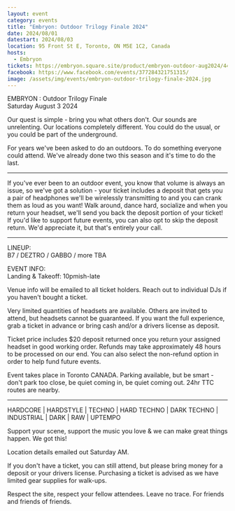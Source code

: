 ```yaml
---
layout: event
category: events
title: "Embryon: Outdoor Trilogy Finale 2024"
date: 2024/08/01
datestart: 2024/08/03
location: 95 Front St E, Toronto, ON M5E 1C2, Canada
hosts:
  - Embryon
tickets: https://embryon.square.site/product/embryon-outdoor-aug2024/44
facebook: https://www.facebook.com/events/377284321751315/
image: /assets/img/events/embryon-outdoor-trilogy-finale-2024.jpg
---
```


EMBRYON : Outdoor Trilogy Finale  
Saturday August 3 2024

  

Our quest is simple - bring you what others don't. Our sounds are unrelenting. Our locations completely different. You could do the usual, or you could be part of the underground.

For years we've been asked to do an outdoors. To do something everyone could attend. We've already done two this season and it's time to do the last.

---

If you've ever been to an outdoor event, you know that volume is always an issue, so we've got a solution - your ticket includes a deposit that gets you a pair of headphones we'll be wirelessly transmitting to and you can crank them as loud as you want! Walk around, dance hard, socialize and when you return your headset, we'll send you back the deposit portion of your ticket! If you'd like to support future events, you can also opt to skip the deposit return. We'd appreciate it, but that's entirely your call.

---

LINEUP:  
B7 / DEZTRO / GABBO / more TBA

EVENT INFO:  
Landing & Takeoff: 10pmish-late

Venue info will be emailed to all ticket holders. Reach out to individual DJs if you haven't bought a ticket.

Very limited quantities of headsets are available. Others are invited to attend, but headsets cannot be guaranteed. If you want the full experience, grab a ticket in advance or bring cash and/or a drivers license as deposit.

Ticket price includes $20 deposit returned once you return your assigned headset in good working order. Refunds may take approximately 48 hours to be processed on our end. You can also select the non-refund option in order to help fund future events.

Event takes place in Toronto CANADA. Parking available, but be smart - don't park too close, be quiet coming in, be quiet coming out. 24hr TTC routes are nearby.

---

HARDCORE | HARDSTYLE | TECHNO | HARD TECHNO | DARK TECHNO | INDUSTRIAL | DARK | RAW | UPTEMPO

Support your scene, support the music you love & we can make great things happen. We got this!

Location details emailed out Saturday AM.

If you don't have a ticket, you can still attend, but please bring money for a deposit or your drivers license. Purchasing a ticket is advised as we have limited gear supplies for walk-ups.

Respect the site, respect your fellow attendees. Leave no trace. For friends and friends of friends.